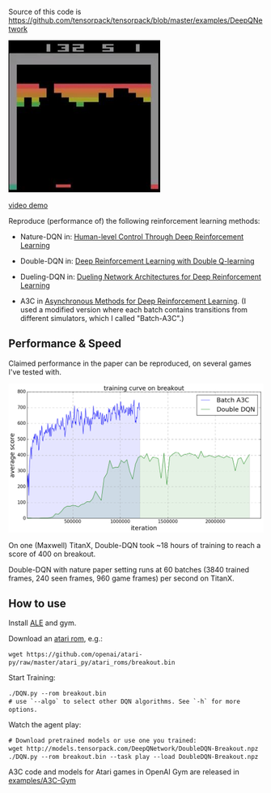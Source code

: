 Source of this code is https://github.com/tensorpack/tensorpack/blob/master/examples/DeepQNetwork

![breakout](breakout.jpg)

[video demo](https://youtu.be/o21mddZtE5Y)

Reproduce (performance of) the following reinforcement learning methods:

+ Nature-DQN in:
[Human-level Control Through Deep Reinforcement Learning](http://www.nature.com/nature/journal/v518/n7540/full/nature14236.html)

+ Double-DQN in:
[Deep Reinforcement Learning with Double Q-learning](http://arxiv.org/abs/1509.06461)

+ Dueling-DQN in: [Dueling Network Architectures for Deep Reinforcement Learning](https://arxiv.org/abs/1511.06581)

+ A3C in [Asynchronous Methods for Deep Reinforcement Learning](http://arxiv.org/abs/1602.01783). (I
used a modified version where each batch contains transitions from different simulators, which I called "Batch-A3C".)

## Performance & Speed
Claimed performance in the paper can be reproduced, on several games I've tested with.

![DQN](curve-breakout.png)

On one (Maxwell) TitanX, Double-DQN took ~18 hours of training to reach a score of 400 on breakout.

Double-DQN with nature paper setting runs at 60 batches (3840 trained frames, 240 seen frames, 960 game frames) per second on TitanX.

## How to use

Install [ALE](https://github.com/mgbellemare/Arcade-Learning-Environment) and gym.

Download an [atari rom](https://github.com/openai/atari-py/tree/master/atari_py/atari_roms), e.g.:
```
wget https://github.com/openai/atari-py/raw/master/atari_py/atari_roms/breakout.bin
```

Start Training:
```
./DQN.py --rom breakout.bin
# use `--algo` to select other DQN algorithms. See `-h` for more options.
```

Watch the agent play:
```
# Download pretrained models or use one you trained:
wget http://models.tensorpack.com/DeepQNetwork/DoubleDQN-Breakout.npz
./DQN.py --rom breakout.bin --task play --load DoubleDQN-Breakout.npz
```

A3C code and models for Atari games in OpenAI Gym are released in [examples/A3C-Gym](../A3C-Gym)
